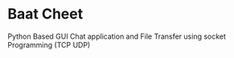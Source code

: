 # Baat Cheet
 Python Based GUI Chat application and File Transfer using socket Programming (TCP UDP)
